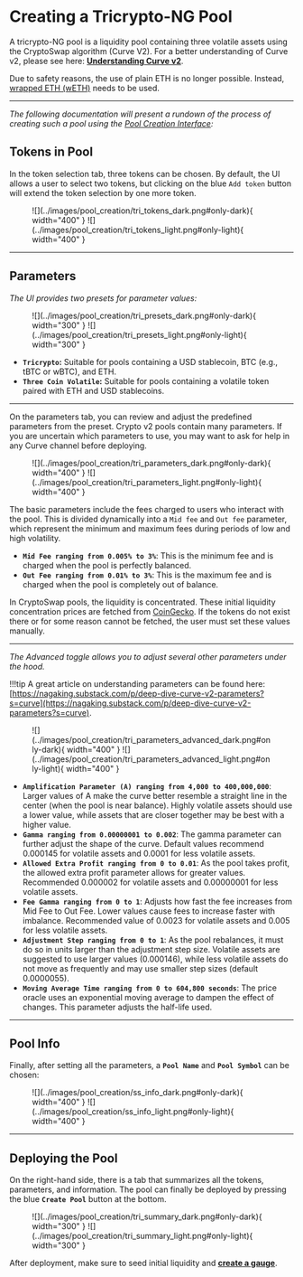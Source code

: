 <h1>Creating a Tricrypto-NG Pool</h1>

A tricrypto-NG pool is a liquidity pool containing three volatile assets using the CryptoSwap algorithm (Curve V2). For a better understanding of Curve v2, please see here: [**Understanding Curve v2**](./../base-features/understanding-crypto-pools.md).

Due to safety reasons, the use of plain ETH is no longer possible. Instead, [wrapped ETH (wETH)](https://etherscan.io/address/0xC02aaA39b223FE8D0A0e5C4F27eAD9083C756Cc2) needs to be used.


---


*The following documentation will present a rundown of the process of creating such a pool using the [Pool Creation Interface](https://curve.fi/#/ethereum/create-pool):*

## **Tokens in Pool**

In the token selection tab, three tokens can be chosen. By default, the UI allows a user to select two tokens, but clicking on the blue `Add token` button will extend the token selection by one more token.

<figure markdown="span">
  ![](../images/pool_creation/tri_tokens_dark.png#only-dark){ width="400" }
  ![](../images/pool_creation/tri_tokens_light.png#only-light){ width="400" }
  <figcaption></figcaption>
</figure>


---


## **Parameters**

*The UI provides two presets for parameter values:*

<figure markdown="span">
  ![](../images/pool_creation/tri_presets_dark.png#only-dark){ width="300" }
  ![](../images/pool_creation/tri_presets_light.png#only-light){ width="300" }
  <figcaption></figcaption>
</figure>



- **`Tricrypto`:** Suitable for pools containing a USD stablecoin, BTC (e.g., tBTC or wBTC), and ETH.
- **`Three Coin Volatile`:** Suitable for pools containing a volatile token paired with ETH and USD stablecoins.

    
---


On the parameters tab, you can review and adjust the predefined parameters from the preset. Crypto v2 pools contain many parameters. If you are uncertain which parameters to use, you may want to ask for help in any Curve channel before deploying.

<figure markdown="span">
  ![](../images/pool_creation/tri_parameters_dark.png#only-dark){ width="400" }
  ![](../images/pool_creation/tri_parameters_light.png#only-light){ width="400" }
  <figcaption></figcaption>
</figure>

The basic parameters include the fees charged to users who interact with the pool. This is divided dynamically into a `Mid fee` and `Out fee` parameter, which represent the minimum and maximum fees during periods of low and high volatility.

- **`Mid Fee ranging from 0.005% to 3%`**: This is the minimum fee and is charged when the pool is perfectly balanced.
- **`Out Fee ranging from 0.01% to 3%`**: This is the maximum fee and is charged when the pool is completely out of balance.

In CryptoSwap pools, the liquidity is concentrated. These initial liquidity concentration prices are fetched from [CoinGecko](https://www.coingecko.com/). If the tokens do not exist there or for some reason cannot be fetched, the user must set these values manually.



---

*The Advanced toggle allows you to adjust several other parameters under the hood.*

!!!tip
    A great article on understanding parameters can be found here: [https://nagaking.substack.com/p/deep-dive-curve-v2-parameters?s=curve](https://nagaking.substack.com/p/deep-dive-curve-v2-parameters?s=curve).

<figure markdown="span">
  ![](../images/pool_creation/tri_parameters_advanced_dark.png#only-dark){ width="400" }
  ![](../images/pool_creation/tri_parameters_advanced_light.png#only-light){ width="400" }
  <figcaption></figcaption>
</figure>

- **`Amplification Parameter (A) ranging from 4,000 to 400,000,000`**: Larger values of A make the curve better resemble a straight line in the center (when the pool is near balance). Highly volatile assets should use a lower value, while assets that are closer together may be best with a higher value.
- **`Gamma ranging from 0.00000001 to 0.002`**: The gamma parameter can further adjust the shape of the curve. Default values recommend 0.000145 for volatile assets and 0.0001 for less volatile assets.
- **`Allowed Extra Profit ranging from 0 to 0.01`**: As the pool takes profit, the allowed extra profit parameter allows for greater values. Recommended 0.000002 for volatile assets and 0.00000001 for less volatile assets.
- **`Fee Gamma ranging from 0 to 1`**: Adjusts how fast the fee increases from Mid Fee to Out Fee. Lower values cause fees to increase faster with imbalance. Recommended value of 0.0023 for volatile assets and 0.005 for less volatile assets.
- **`Adjustment Step ranging from 0 to 1`**: As the pool rebalances, it must do so in units larger than the adjustment step size. Volatile assets are suggested to use larger values (0.000146), while less volatile assets do not move as frequently and may use smaller step sizes (default 0.0000055).
- **`Moving Average Time ranging from 0 to 604,800 seconds`**: The price oracle uses an exponential moving average to dampen the effect of changes. This parameter adjusts the half-life used.


---


## **Pool Info**

Finally, after setting all the parameters, a **`Pool Name`** and **`Pool Symbol`** can be chosen:

<figure markdown="span">
  ![](../images/pool_creation/ss_info_dark.png#only-dark){ width="400" }
  ![](../images/pool_creation/ss_info_light.png#only-light){ width="400" }
  <figcaption></figcaption>
</figure>


---


## **Deploying the Pool**

On the right-hand side, there is a tab that summarizes all the tokens, parameters, and information. The pool can finally be deployed by pressing the blue **`Create Pool`** button at the bottom.

<figure markdown="span">
  ![](../images/pool_creation/tri_summary_dark.png#only-dark){ width="300" }
  ![](../images/pool_creation/tri_summary_light.png#only-light){ width="300" }
  <figcaption></figcaption>
</figure>

After deployment, make sure to seed initial liquidity and [**create a gauge**](./../reward-gauges/creating-a-pool-gauge.md).
